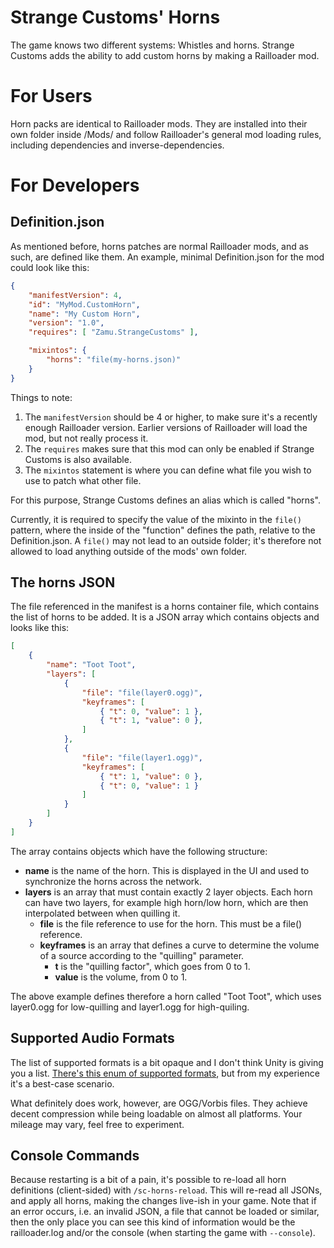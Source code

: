 # Strange Customs' Horns

The game knows two different systems: Whistles and horns. Strange Customs adds the ability to add custom horns by making a Railloader mod.

# For Users

Horn packs are identical to Railloader mods. They are installed into their own folder inside /Mods/ and follow Railloader's general mod loading rules,
including dependencies and inverse-dependencies.


# For Developers

## Definition.json
As mentioned before, horns patches are normal Railloader mods, and as such, are defined like them. An example, minimal Definition.json for the mod could look like this:

```json
{
	"manifestVersion": 4,
	"id": "MyMod.CustomHorn",
	"name": "My Custom Horn",
	"version": "1.0",
	"requires": [ "Zamu.StrangeCustoms" ],

	"mixintos": {
		"horns": "file(my-horns.json)"
	}
}
```

Things to note:

1. The `manifestVersion` should be 4 or higher, to make sure it's a recently enough Railloader version. Earlier versions of Railloader will load the mod, but not
   really process it.
1. The `requires` makes sure that this mod can only be enabled if Strange Customs is also available.
1. The `mixintos` statement is where you can define what file you wish to use to patch what other file.

For this purpose, Strange Customs defines an alias which is called "horns".

Currently, it is required to specify the value of the mixinto in the `file()` pattern, where the inside of the "function" defines the path, relative to the Definition.json.
A `file()` may not lead to an outside folder; it's therefore not allowed to load anything outside of the mods' own folder.

## The horns JSON
The file referenced in the manifest is a horns container file, which contains the list of horns to be added. It is a JSON array which contains objects and looks like this:

```json
[
	{
		"name": "Toot Toot",
		"layers": [
			{
				"file": "file(layer0.ogg)",
				"keyframes": [
					{ "t": 0, "value": 1 },
					{ "t": 1, "value": 0 },
				]
			},
			{
				"file": "file(layer1.ogg)",
				"keyframes": [
					{ "t": 1, "value": 0 },
					{ "t": 0, "value": 1 }
				]
			}
		]
	}
]
```

The array contains objects which have the following structure:

- **name** is the name of the horn. This is displayed in the UI and used to synchronize the horns across the network.
- **layers** is an array that must contain exactly 2 layer objects. Each horn can have two layers, for example high horn/low horn, which are then interpolated between when quilling it.
  - **file** is the file reference to use for the horn. This must be a file() reference.
  - **keyframes** is an array that defines a curve to determine the volume of a source according to the "quilling" parameter.
	- **t** is the "quilling factor", which goes from 0 to 1.
	- **value** is the volume, from 0 to 1.

The above example defines therefore a horn called "Toot Toot", which uses layer0.ogg for low-quilling and layer1.ogg for high-quiling.

## Supported Audio Formats

The list of supported formats is a bit opaque and I don't think Unity is giving you a list. [There's this enum of supported formats](https://docs.unity3d.com/ScriptReference/AudioType.html), but from my experience it's a best-case scenario.

What definitely does work, however, are OGG/Vorbis files. They achieve decent compression while being loadable on almost all platforms. Your mileage may vary, feel free to experiment.

## Console Commands
Because restarting is a bit of a pain, it's possible to re-load all horn definitions (client-sided) with `/sc-horns-reload`. This will re-read all JSONs, and apply all horns, making the changes live-ish in your game.
Note that if an error occurs, i.e. an invalid JSON, a file that cannot be loaded or similar, then the only place you can see this kind of information would be the railloader.log and/or the console (when starting the game with `--console`).